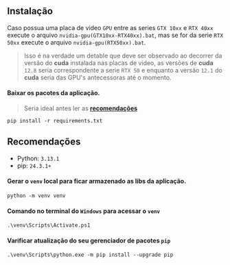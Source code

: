 ## Instalação

Caso possua uma placa de video `GPU` entre as series `GTX 10xx` e `RTX 40xx` execute o arquivo `nvidia-gpu(GTX10xx-RTX40xx).bat`, mas se for da serie `RTX 50xx` execute o arquivo `nvidia-gpu(RTX50xx).bat`.
> Isso é na verdade um detable que deve ser observado ao decorrer da versão do **cuda** instalada nas placas de video, as versões de **cuda** `12.8` seria correspondente a serie `RTX 50` e enquanto a versão `12.1` do **cuda** seria das GPU's antecessoras até o momento.

#### Baixar os pacotes da aplicação. 
> Seria ideal antes ler as [**recomendações**](#recomendações)

```batch
pip install -r requirements.txt
```

## Recomendações

- Python: `3.13.1`
- pip: `24.3.1+`

#### Gerar o `venv` local para ficar armazenado as libs da aplicação.

```batch
python -m venv venv
```

#### Comando no terminal do `Windows` para acessar o `venv`
```batch
.\venv\Scripts\Activate.ps1
```

#### Varificar atualização do seu gerenciador de pacotes `pip`

```batch
.\venv\Scripts\python.exe -m pip install --upgrade pip
```